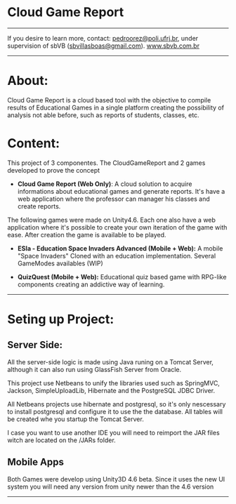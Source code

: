 # Cloud Game Report 

___
If you desire to learn more, contact: pedroorez@poli.ufrj.br, under supervision of sbVB (sbvillasboas@gmail.com). www.sbvb.com.br
___

# About:
Cloud Game Report is a cloud based tool with the objective to compile results of Educational Games in a single platform creating the possibility of analysis not able before, such as reports of students, classes, etc.

# Content:
This project of 3 componentes. The CloudGameReport and 2 games developed to prove the concept

* **Cloud Game Report (Web Only)**: A cloud solution to acquire informations about educational games and generate reports. It's have a web application where the professor can manager his classes and create reports.

The following games were made on Unity4.6. Each one also have a web application where it's possible to create your own iteration of the game with ease. After creation the game is available to be played.

* **ESIa - Education Space Invaders Advanced (Mobile + Web):** A mobile "Space Invaders" Cloned with an education implementation. Several GameModes availables (WIP)

* **QuizQuest (Mobile + Web):** Educational quiz based game with RPG-like components creating an addictive way of learning.

___

# Seting up Project:

## Server Side:

All the server-side logic is made using Java runing on a Tomcat Server, although it can also run using GlassFish Server from Oracle.

This project use Netbeans to unify the libraries used such as SpringMVC, Jackson, SimpleUploadLib, Hibernate and the PostgreSQL JDBC Driver. 

All Netbeans projects use hibernate and postgresql, so it's only nescessary to install postgresql and configure it to use the the database. All tables will be created whe you startup the Tomcat Server.

I case you want to use another IDE you will need to reimport the JAR files witch are located on the /JARs folder. 

## Mobile Apps

Both Games were develop using Unity3D 4.6 beta. Since it uses the new UI system you will need any version from unity newer than the 4.6 version

___

